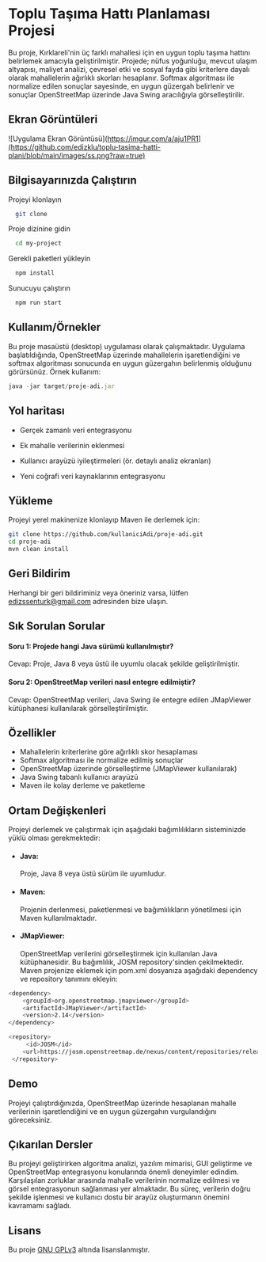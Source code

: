 
# Toplu Taşıma Hattı Planlaması Projesi

Bu proje, Kırklareli'nin üç farklı mahallesi için en uygun toplu taşıma hattını belirlemek amacıyla geliştirilmiştir. Projede; nüfus yoğunluğu, mevcut ulaşım altyapısı, maliyet analizi, çevresel etki ve sosyal fayda gibi kriterlere dayalı olarak mahallelerin ağırlıklı skorları hesaplanır. Softmax algoritması ile normalize edilen sonuçlar sayesinde, en uygun güzergah belirlenir ve sonuçlar OpenStreetMap üzerinde Java Swing aracılığıyla görselleştirilir.



## Ekran Görüntüleri

![Uygulama Ekran Görüntüsü](https://imgur.com/a/aju1PR1](https://github.com/edizklu/toplu-tasima-hatti-plani/blob/main/images/ss.png?raw=true)

  
## Bilgisayarınızda Çalıştırın

Projeyi klonlayın

```bash
  git clone 
```

Proje dizinine gidin

```bash
  cd my-project
```

Gerekli paketleri yükleyin

```bash
  npm install
```

Sunucuyu çalıştırın

```bash
  npm run start
```

  
## Kullanım/Örnekler
Bu proje masaüstü (desktop) uygulaması olarak çalışmaktadır. Uygulama başlatıldığında, OpenStreetMap üzerinde mahallelerin işaretlendiğini ve softmax algoritması sonucunda en uygun güzergahın belirlenmiş olduğunu görürsünüz.
Örnek kullanım:
```javascript
java -jar target/proje-adi.jar
```

  
## Yol haritası

- Gerçek zamanlı veri entegrasyonu

- Ek mahalle verilerinin eklenmesi

- Kullanıcı arayüzü iyileştirmeleri (ör. detaylı analiz ekranları)

- Yeni coğrafi veri kaynaklarının entegrasyonu


  
## Yükleme 

Projeyi yerel makinenize klonlayıp Maven ile derlemek için:

```bash 
git clone https://github.com/kullaniciAdi/proje-adi.git
cd proje-adi
mvn clean install
```
    
## Geri Bildirim

Herhangi bir geri bildiriminiz veya öneriniz varsa, lütfen edizssenturk@gmail.com adresinden bize ulaşın.


  
## Sık Sorulan Sorular

#### Soru 1: Projede hangi Java sürümü kullanılmıştır?

Cevap: Proje, Java 8 veya üstü ile uyumlu olacak şekilde geliştirilmiştir.

#### Soru 2: OpenStreetMap verileri nasıl entegre edilmiştir?

Cevap: OpenStreetMap verileri, Java Swing ile entegre edilen JMapViewer kütüphanesi kullanılarak görselleştirilmiştir.

  
## Özellikler

- Mahallelerin kriterlerine göre ağırlıklı skor hesaplaması
- Softmax algoritması ile normalize edilmiş sonuçlar
- OpenStreetMap üzerinde görselleştirme (JMapViewer kullanılarak)
- Java Swing tabanlı kullanıcı arayüzü
- Maven ile kolay derleme ve paketleme

  
## Ortam Değişkenleri

Projeyi derlemek ve çalıştırmak için aşağıdaki bağımlılıkların sisteminizde yüklü olması gerekmektedir:

- #### Java:
  Proje, Java 8 veya üstü sürüm ile uyumludur.

- #### Maven:
  Projenin derlenmesi, paketlenmesi ve bağımlılıkların yönetilmesi için Maven kullanılmaktadır.

- #### JMapViewer:
  OpenStreetMap verilerini görselleştirmek için kullanılan Java kütüphanesidir. Bu bağımlılık, JOSM repository'sinden çekilmektedir. Maven projenize eklemek için pom.xml dosyanıza aşağıdaki dependency ve repository tanımını ekleyin:

```bash
<dependency>
    <groupId>org.openstreetmap.jmapviewer</groupId>
    <artifactId>JMapViewer</artifactId>
    <version>2.14</version>
</dependency>
```
```bash
<repository>
     <id>JOSM</id>
    <url>https://josm.openstreetmap.de/nexus/content/repositories/releases/</url>
 </repository>
```



  
## Demo

Projeyi çalıştırdığınızda, OpenStreetMap üzerinde hesaplanan mahalle verilerinin işaretlendiğini ve en uygun güzergahın vurgulandığını göreceksiniz.

  
## Çıkarılan Dersler

Bu projeyi geliştirirken algoritma analizi, yazılım mimarisi, GUI geliştirme ve OpenStreetMap entegrasyonu konularında önemli deneyimler edindim. Karşılaşılan zorluklar arasında mahalle verilerinin normalize edilmesi ve görsel entegrasyonun sağlanması yer almaktadır. Bu süreç, verilerin doğru şekilde işlenmesi ve kullanıcı dostu bir arayüz oluşturmanın önemini kavramamı sağladı.

  
## Lisans

Bu proje [GNU GPLv3](https://choosealicense.com/licenses/gpl-3.0/) altında lisanslanmıştır.

  
